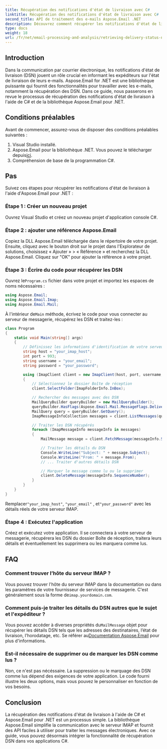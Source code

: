 ```yaml
---
title: Récupération des notifications d'état de livraison avec C#
linktitle: Récupération des notifications d'état de livraison avec C#
second_title: API de traitement des e-mails Aspose.Email .NET
description: Découvrez comment récupérer les notifications d'état de livraison par courrier électronique à l'aide de C# et Aspose.Email pour .NET.
type: docs
weight: 18
url: /fr/net/email-processing-and-analysis/retrieving-delivery-status-notifications-with-csharp/
---
```


## Introduction

Dans la communication par courrier électronique, les notifications d'état de livraison (DSN) jouent un rôle crucial en informant les expéditeurs sur l'état de livraison de leurs e-mails. Aspose.Email for .NET est une bibliothèque puissante qui fournit des fonctionnalités pour travailler avec les e-mails, notamment la récupération des DSN. Dans ce guide, nous passerons en revue le processus de récupération des notifications d'état de livraison à l'aide de C# et de la bibliothèque Aspose.Email pour .NET.

## Conditions préalables

Avant de commencer, assurez-vous de disposer des conditions préalables suivantes :

1. Visual Studio installé.
2.  Aspose.Email pour la bibliothèque .NET. Vous pouvez le télécharger depuis[ici](https://releases.aspose.com/email/net).
3. Compréhension de base de la programmation C#.

## Pas

Suivez ces étapes pour récupérer les notifications d'état de livraison à l'aide d'Aspose.Email pour .NET :

### Étape 1 : Créer un nouveau projet

Ouvrez Visual Studio et créez un nouveau projet d'application console C#.

### Étape 2 : ajouter une référence Aspose.Email

Copiez la DLL Aspose.Email téléchargée dans le répertoire de votre projet. Ensuite, cliquez avec le bouton droit sur le projet dans l'Explorateur de solutions, choisissez « Ajouter » > « Référence » et recherchez la DLL Aspose.Email. Cliquez sur "OK" pour ajouter la référence à votre projet.

### Étape 3 : Écrire du code pour récupérer les DSN

 Ouvrez le`Program.cs` fichier dans votre projet et importez les espaces de noms nécessaires :

```csharp
using Aspose.Email;
using Aspose.Email.Imap;
using Aspose.Email.Mail;
```

 À l'intérieur de`Main` méthode, écrivez le code pour vous connecter au serveur de messagerie, récupérez les DSN et traitez-les :

```csharp
class Program
{
    static void Main(string[] args)
    {
        // Définissez les informations d'identification de votre serveur IMAP et votre hôte
        string host = "your_imap_host";
        int port = 993;
        string username = "your_email";
        string password = "your_password";

        using (ImapClient client = new ImapClient(host, port, username, password))
        {
            // Sélectionnez le dossier Boîte de réception
            client.SelectFolder(ImapFolderInfo.InBox);

            // Rechercher des messages avec des DSN
            MailQueryBuilder queryBuilder = new MailQueryBuilder();
            queryBuilder.HasFlags(Aspose.Email.Mail.MessageFlags.DeliveryNotification);
            MailQuery query = queryBuilder.GetQuery();
            ImapMessageInfoCollection messages = client.ListMessages(query);

            // Traiter les DSN récupérés
            foreach (ImapMessageInfo messageInfo in messages)
            {
                MailMessage message = client.FetchMessage(messageInfo.SequenceNumber);

                // Traiter les détails du DSN
                Console.WriteLine("Subject: " + message.Subject);
                Console.WriteLine("From: " + message.From);
                // ... Traiter d'autres détails DSN

                // Marquer le message comme lu ou le supprimer
                client.DeleteMessage(messageInfo.SequenceNumber);
            }
        }
    }
}
```

 Remplacer`"your_imap_host"`, `"your_email"` , et`"your_password"` avec les détails réels de votre serveur IMAP.

### Étape 4 : Exécutez l'application

Créez et exécutez votre application. Il se connectera à votre serveur de messagerie, récupérera les DSN du dossier Boîte de réception, traitera leurs détails et éventuellement les supprimera ou les marquera comme lus.

## FAQ

### Comment trouver l’hôte du serveur IMAP ?

 Vous pouvez trouver l'hôte du serveur IMAP dans la documentation ou dans les paramètres de votre fournisseur de services de messagerie. C'est généralement sous la forme de`imap.yourdomain.com`.

### Comment puis-je traiter les détails du DSN autres que le sujet et l'expéditeur ?

 Vous pouvez accéder à diverses propriétés du`MailMessage` objet pour récupérer les détails DSN tels que les adresses des destinataires, l’état de livraison, l’horodatage, etc. Se référer au[Documentation Aspose.Email](https://reference.aspose.com/email/net/) pour plus d'informations.

### Est-il nécessaire de supprimer ou de marquer les DSN comme lus ?

Non, ce n'est pas nécéssaire. La suppression ou le marquage des DSN comme lus dépend des exigences de votre application. Le code fourni illustre les deux options, mais vous pouvez le personnaliser en fonction de vos besoins.

## Conclusion

La récupération des notifications d'état de livraison à l'aide de C# et Aspose.Email pour .NET est un processus simple. La bibliothèque Aspose.Email simplifie la communication avec le serveur IMAP et fournit des API faciles à utiliser pour traiter les messages électroniques. Avec ce guide, vous pouvez désormais intégrer la fonctionnalité de récupération DSN dans vos applications C#.